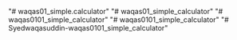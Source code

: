 "# waqas01_simple.calculator" 
"# waqas01_simple_calculator" 
"# waqas0101_simple_calculator" 
"# waqas0101_simple_calculator" 
"# Syedwaqasuddin-waqas0101_simple_calculator" 
